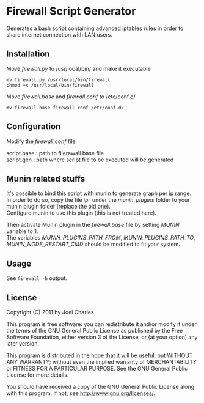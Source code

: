 Firewall Script Generator
=========================

Generates a bash script containing advanced iptables rules in order to share internet connection with LAN users.

Installation
------------

Move *firewall.py* to /usr/local/bin/ and make it executable

    mv firewall.py /usr/local/bin/firewall
    chmod +x /usr/local/bin/firewall

Move *firewall.base* and *firewall.conf* to /etc/conf.d/.

    mv firewall.base firewall.conf /etc/conf.d/

Configuration
-------------

Modify the *firewall.conf* file

script.base : path to filerawall.base file  
script.gen : path where script file to be executed will be generated

Munin related stuffs
--------------------

It's possible to bind this script with munin to generate graph per ip range.  
In order to do so, copy the file *ip_* under the *munin_plugins* folder to your munin plugin folder (replace the old one).  
Configure munin to use this plugin (this is not treated here).

Then activate Munin plugin in the *firewall.base* file by setting *MUNIN* variable to 1.  
The variables *MUNIN_PLUGINS_PATH_FROM*, *MUNIN_PLUGINS_PATH_TO*, *MUNIN_NODE_RESTART_CMD* should be modified to fit your system.

Usage
-----

See `firewall -h` output.

License
-------

Copyright (C) 2011 by Joel Charles

This program is free software: you can redistribute it and/or modify
it under the terms of the GNU General Public License as published by
the Free Software Foundation, either version 3 of the License, or
(at your option) any later version.

This program is distributed in the hope that it will be useful,
but WITHOUT ANY WARRANTY; without even the implied warranty of
MERCHANTABILITY or FITNESS FOR A PARTICULAR PURPOSE.  See the
GNU General Public License for more details.

You should have received a copy of the GNU General Public License
along with this program.  If not, see <http://www.gnu.org/licenses/>.

